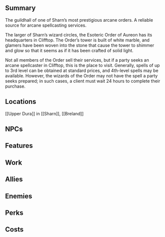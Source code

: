 ## Summary
The guildhall of one of Sharn’s most prestigious arcane orders. A reliable source for arcane spellcasting services.

The larger of Sharn’s wizard circles, the Esoteric Order of Aureon has its headquarters in Clifftop. The Order’s tower is built of white marble, and glamers have been woven into the stone that cause the tower to shimmer and glow so that it seems as if it has been crafted of solid light.

Not all members of the Order sell their services, but if a party seeks an arcane spellcaster in Clifftop, this is the place to visit. Generally, spells of up to 3rd level can be obtained at standard prices, and 4th-level spells may be available. However, the wizards of the Order may not have the spell a party seeks prepared; in such cases, a client must wait 24 hours to complete their purchase.

## Locations
[[Upper Dura]] in [[Sharn]], [[Breland]]

## NPCs

## Features

## Work

## Allies

## Enemies

## Perks

## Costs